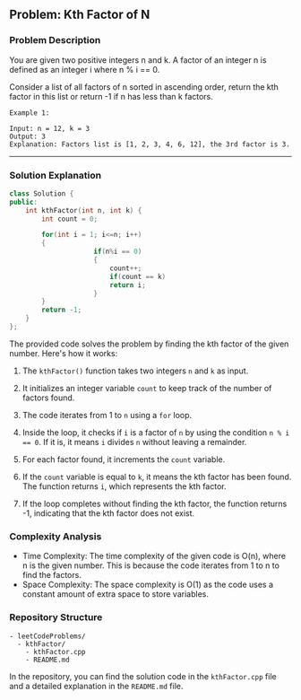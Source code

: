 
## Problem: Kth Factor of N

### Problem Description
You are given two positive integers n and k. A factor of an integer n is defined as an integer i where n % i == 0.

Consider a list of all factors of n sorted in ascending order, return the kth factor in this list or return -1 if n has less than k factors.

 
```
Example 1:

Input: n = 12, k = 3
Output: 3
Explanation: Factors list is [1, 2, 3, 4, 6, 12], the 3rd factor is 3.
```
<hr>

### Solution Explanation

```cpp
class Solution {
public:
    int kthFactor(int n, int k) {
        int count = 0;

        for(int i = 1; i<=n; i++)
        {
                     if(n%i == 0)
                     {
                         count++;
                         if(count == k)
                         return i;
                     }
        }
        return -1;
    }
};
```

The provided code solves the problem by finding the kth factor of the given number. Here's how it works:

1. The `kthFactor()` function takes two integers `n` and `k` as input.

2. It initializes an integer variable `count` to keep track of the number of factors found.

3. The code iterates from 1 to `n` using a `for` loop.

4. Inside the loop, it checks if `i` is a factor of `n` by using the condition `n % i == 0`. If it is, it means `i` divides `n` without leaving a remainder.

5. For each factor found, it increments the `count` variable.

6. If the `count` variable is equal to `k`, it means the kth factor has been found. The function returns `i`, which represents the kth factor.

7. If the loop completes without finding the kth factor, the function returns -1, indicating that the kth factor does not exist.

### Complexity Analysis

- Time Complexity: The time complexity of the given code is O(n), where n is the given number. This is because the code iterates from 1 to n to find the factors.
- Space Complexity: The space complexity is O(1) as the code uses a constant amount of extra space to store variables.

### Repository Structure

```
- leetCodeProblems/
  - kthFactor/
    - kthFactor.cpp
    - README.md
```

In the repository, you can find the solution code in the `kthFactor.cpp` file and a detailed explanation in the `README.md` file.
